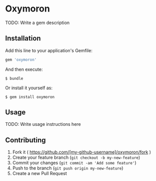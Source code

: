 # Oxymoron

TODO: Write a gem description

## Installation

Add this line to your application's Gemfile:

```ruby
gem 'oxymoron'
```

And then execute:

    $ bundle

Or install it yourself as:

    $ gem install oxymoron

## Usage

TODO: Write usage instructions here

## Contributing

1. Fork it ( https://github.com/[my-github-username]/oxymoron/fork )
2. Create your feature branch (`git checkout -b my-new-feature`)
3. Commit your changes (`git commit -am 'Add some feature'`)
4. Push to the branch (`git push origin my-new-feature`)
5. Create a new Pull Request
